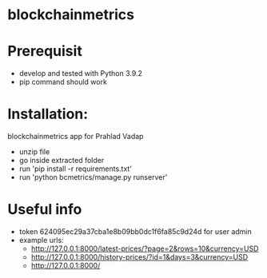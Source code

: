 # blockchainmetrics

# Prerequisit
- develop and tested with Python 3.9.2
- pip command should work
# Installation:
blockchainmetrics app for Prahlad Vadap
- unzip file 
- go inside extracted folder
- run 'pip install -r requirements.txt'
- run 'python bcmetrics/manage.py runserver'

# Useful info
- token 624095ec29a37cba1e8b09bb0dc1f6fa85c9d24d for user admin
- example urls:
    - http://127.0.0.1:8000/latest-prices/?page=2&rows=10&currency=USD
    - http://127.0.0.1:8000/history-prices/?id=1&days=3&currency=USD
    - http://127.0.0.1:8000/

